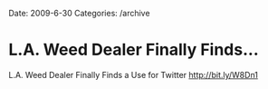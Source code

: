 Date: 2009-6-30
Categories: /archive

# L.A. Weed Dealer Finally Finds...

L.A. Weed Dealer Finally Finds a Use for Twitter <a href="http://bit.ly/W8Dn1" rel="nofollow">http://bit.ly/W8Dn1</a>

